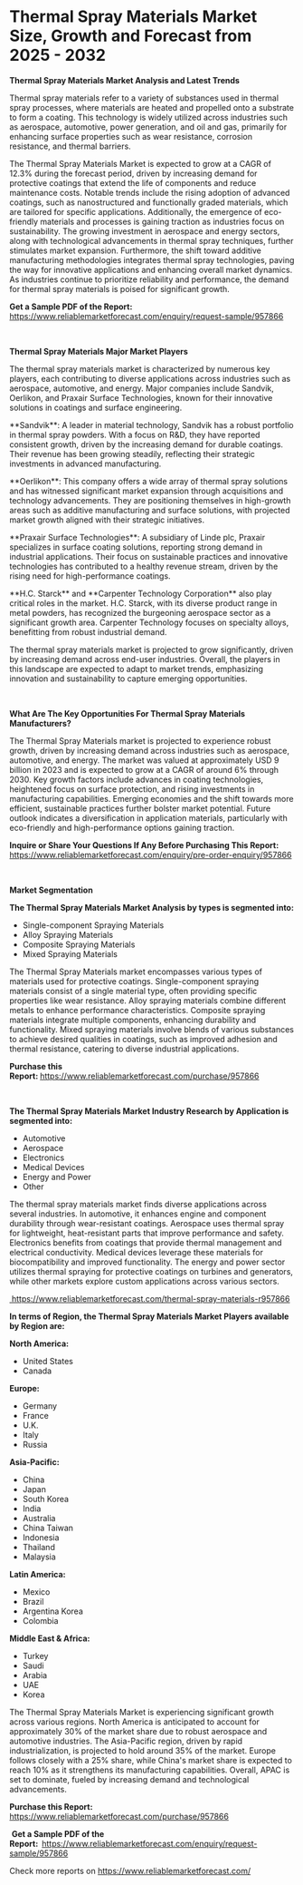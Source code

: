 <p><h1>Thermal Spray Materials Market Size, Growth and Forecast from 2025 - 2032</h1></p><p><strong>Thermal Spray Materials Market Analysis and Latest Trends</strong></p>
<p><p>Thermal spray materials refer to a variety of substances used in thermal spray processes, where materials are heated and propelled onto a substrate to form a coating. This technology is widely utilized across industries such as aerospace, automotive, power generation, and oil and gas, primarily for enhancing surface properties such as wear resistance, corrosion resistance, and thermal barriers.</p><p>The Thermal Spray Materials Market is expected to grow at a CAGR of 12.3% during the forecast period, driven by increasing demand for protective coatings that extend the life of components and reduce maintenance costs. Notable trends include the rising adoption of advanced coatings, such as nanostructured and functionally graded materials, which are tailored for specific applications. Additionally, the emergence of eco-friendly materials and processes is gaining traction as industries focus on sustainability. The growing investment in aerospace and energy sectors, along with technological advancements in thermal spray techniques, further stimulates market expansion. Furthermore, the shift toward additive manufacturing methodologies integrates thermal spray technologies, paving the way for innovative applications and enhancing overall market dynamics. As industries continue to prioritize reliability and performance, the demand for thermal spray materials is poised for significant growth.</p></p>
<p><strong>Get a Sample PDF of the Report:&nbsp;</strong> <a href="https://www.reliablemarketforecast.com/enquiry/request-sample/957866?utm_campaign=2247&utm_medium=2&utm_source=Github&utm_content=ia&utm_term=30012025&utm_id=thermal-spray-materials">https://www.reliablemarketforecast.com/enquiry/request-sample/957866</a></p>
<p>&nbsp;</p>
<p><strong>Thermal Spray Materials Major Market Players</strong></p>
<p><p>The thermal spray materials market is characterized by numerous key players, each contributing to diverse applications across industries such as aerospace, automotive, and energy. Major companies include Sandvik, Oerlikon, and Praxair Surface Technologies, known for their innovative solutions in coatings and surface engineering.</p><p>**Sandvik**: A leader in material technology, Sandvik has a robust portfolio in thermal spray powders. With a focus on R&D, they have reported consistent growth, driven by the increasing demand for durable coatings. Their revenue has been growing steadily, reflecting their strategic investments in advanced manufacturing.</p><p>**Oerlikon**: This company offers a wide array of thermal spray solutions and has witnessed significant market expansion through acquisitions and technology advancements. They are positioning themselves in high-growth areas such as additive manufacturing and surface solutions, with projected market growth aligned with their strategic initiatives.</p><p>**Praxair Surface Technologies**: A subsidiary of Linde plc, Praxair specializes in surface coating solutions, reporting strong demand in industrial applications. Their focus on sustainable practices and innovative technologies has contributed to a healthy revenue stream, driven by the rising need for high-performance coatings.</p><p>**H.C. Starck** and **Carpenter Technology Corporation** also play critical roles in the market. H.C. Starck, with its diverse product range in metal powders, has recognized the burgeoning aerospace sector as a significant growth area. Carpenter Technology focuses on specialty alloys, benefitting from robust industrial demand.</p><p>The thermal spray materials market is projected to grow significantly, driven by increasing demand across end-user industries. Overall, the players in this landscape are expected to adapt to market trends, emphasizing innovation and sustainability to capture emerging opportunities.</p></p>
<p>&nbsp;</p>
<p><strong>What Are The Key Opportunities For Thermal Spray Materials Manufacturers?</strong></p>
<p><p>The Thermal Spray Materials market is projected to experience robust growth, driven by increasing demand across industries such as aerospace, automotive, and energy. The market was valued at approximately USD 9 billion in 2023 and is expected to grow at a CAGR of around 6% through 2030. Key growth factors include advances in coating technologies, heightened focus on surface protection, and rising investments in manufacturing capabilities. Emerging economies and the shift towards more efficient, sustainable practices further bolster market potential. Future outlook indicates a diversification in application materials, particularly with eco-friendly and high-performance options gaining traction.</p></p>
<p><strong>Inquire or Share Your Questions If Any Before Purchasing This Report:</strong> <a href="https://www.reliablemarketforecast.com/enquiry/pre-order-enquiry/957866?utm_campaign=2247&utm_medium=2&utm_source=Github&utm_content=ia&utm_term=30012025&utm_id=thermal-spray-materials">https://www.reliablemarketforecast.com/enquiry/pre-order-enquiry/957866</a></p>
<p>&nbsp;</p>
<p><strong>Market Segmentation</strong></p>
<p><strong>The Thermal Spray Materials Market Analysis by types is segmented into:</strong></p>
<p><ul><li>Single-component Spraying Materials</li><li>Alloy Spraying Materials</li><li>Composite Spraying Materials</li><li>Mixed Spraying Materials</li></ul></p>
<p><p>The Thermal Spray Materials market encompasses various types of materials used for protective coatings. Single-component spraying materials consist of a single material type, often providing specific properties like wear resistance. Alloy spraying materials combine different metals to enhance performance characteristics. Composite spraying materials integrate multiple components, enhancing durability and functionality. Mixed spraying materials involve blends of various substances to achieve desired qualities in coatings, such as improved adhesion and thermal resistance, catering to diverse industrial applications.</p></p>
<p><strong>Purchase this Report:&nbsp;</strong><a href="https://www.reliablemarketforecast.com/purchase/957866?utm_campaign=2247&utm_medium=2&utm_source=Github&utm_content=ia&utm_term=30012025&utm_id=thermal-spray-materials">https://www.reliablemarketforecast.com/purchase/957866</a></p>
<p>&nbsp;</p>
<p><strong>The Thermal Spray Materials Market Industry Research by Application is segmented into:</strong></p>
<p><ul><li>Automotive</li><li>Aerospace</li><li>Electronics</li><li>Medical Devices</li><li>Energy and Power</li><li>Other</li></ul></p>
<p><p>The thermal spray materials market finds diverse applications across several industries. In automotive, it enhances engine and component durability through wear-resistant coatings. Aerospace uses thermal spray for lightweight, heat-resistant parts that improve performance and safety. Electronics benefits from coatings that provide thermal management and electrical conductivity. Medical devices leverage these materials for biocompatibility and improved functionality. The energy and power sector utilizes thermal spraying for protective coatings on turbines and generators, while other markets explore custom applications across various sectors.</p></p>
<p><a href="https://www.reliablemarketforecast.com/thermal-spray-materials-r957866?utm_campaign=2247&utm_medium=2&utm_source=Github&utm_content=ia&utm_term=30012025&utm_id=thermal-spray-materials">&nbsp;https://www.reliablemarketforecast.com/thermal-spray-materials-r957866</a></p>
<p><strong>In terms of Region, the Thermal Spray Materials Market Players available by Region are:</strong></p>
<p>
    <p> <strong> North America: </strong>
        <ul>
            <li>United States</li>
            <li>Canada</li>
        </ul>
        </p> 
    <p> <strong> Europe: </strong>
        <ul>
            <li>Germany</li>
            <li>France</li>
            <li>U.K.</li>
            <li>Italy</li>
            <li>Russia</li>
        </ul>
        </p> 
    <p> <strong> Asia-Pacific: </strong>
        <ul>
            <li>China</li>
            <li>Japan</li>
            <li>South Korea</li>
            <li>India</li>
            <li>Australia</li>
            <li>China Taiwan</li>
            <li>Indonesia</li>
            <li>Thailand</li>
            <li>Malaysia</li>
        </ul>
        </p> 
    <p> <strong> Latin America: </strong>
        <ul>
            <li>Mexico</li>
            <li>Brazil</li>
            <li>Argentina Korea</li>
            <li>Colombia</li>
        </ul>
        </p> 
    <p> <strong> Middle East & Africa: </strong>
        <ul>
            <li>Turkey</li>
            <li>Saudi</li>
            <li>Arabia</li>
            <li>UAE</li>
            <li>Korea</li>
        </ul>
    </p>
    </p>
<p><p>The Thermal Spray Materials Market is experiencing significant growth across various regions. North America is anticipated to account for approximately 30% of the market share due to robust aerospace and automotive industries. The Asia-Pacific region, driven by rapid industrialization, is projected to hold around 35% of the market. Europe follows closely with a 25% share, while China's market share is expected to reach 10% as it strengthens its manufacturing capabilities. Overall, APAC is set to dominate, fueled by increasing demand and technological advancements.</p></p>
<p><strong>Purchase this Report: </strong><a href="https://www.reliablemarketforecast.com/purchase/957866?utm_campaign=2247&utm_medium=2&utm_source=Github&utm_content=ia&utm_term=30012025&utm_id=thermal-spray-materials">https://www.reliablemarketforecast.com/purchase/957866</a></p>
<p>&nbsp;<strong>Get a Sample PDF of the Report:&nbsp;&nbsp;</strong><a href="https://www.reliablemarketforecast.com/enquiry/request-sample/957866?utm_campaign=2247&utm_medium=2&utm_source=Github&utm_content=ia&utm_term=30012025&utm_id=thermal-spray-materials">https://www.reliablemarketforecast.com/enquiry/request-sample/957866</a></p>
<p><strong></strong></p>
<p>Check more reports on <a href="https://www.reliablemarketforecast.com/?utm_campaign=2247&utm_medium=2&utm_source=Github&utm_content=ia&utm_term=30012025&utm_id=thermal-spray-materials">https://www.reliablemarketforecast.com/</a></p>